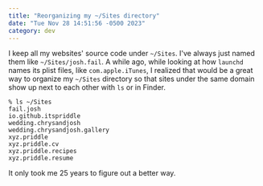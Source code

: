 ```yaml
---
title: "Reorganizing my ~/Sites directory"
date: "Tue Nov 28 14:51:56 -0500 2023"
category: dev
---
```


I keep all my websites' source code under `~/Sites`. I've always just named
them like `~/Sites/josh.fail`. A while ago, while looking at how `launchd`
names its plist files, like `com.apple.iTunes`, I realized that would be a
great way to organize my `~/Sites` directory so that sites under the same
domain show up next to each other with `ls` or in Finder.

```text
% ls ~/Sites
fail.josh
io.github.itspriddle
wedding.chrysandjosh
wedding.chrysandjosh.gallery
xyz.priddle
xyz.priddle.cv
xyz.priddle.recipes
xyz.priddle.resume
```

It only took me 25 years to figure out a better way.
